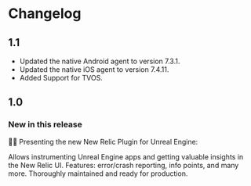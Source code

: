 # Changelog

## 1.1

* Updated the native Android agent to version 7.3.1.
* Updated the native iOS agent to version 7.4.11.
* Added Support for TVOS.


## 1.0

### New in this release
🎉🎊 Presenting the new New Relic Plugin for Unreal Engine:

Allows instrumenting Unreal Engine apps and getting valuable insights in the New Relic UI.
Features: error/crash reporting, info points, and many more. Thoroughly maintained and ready for production.